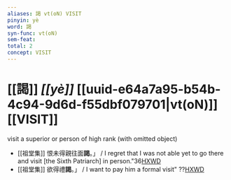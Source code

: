 ```yaml
---
aliases: 謁 vt(oN) VISIT
pinyin: yè
word: 謁
syn-func: vt(oN)
sem-feat: 
total: 2
concept: VISIT 
---
```

# [[謁]] *[[yè]]*  [[uuid-e64a7a95-b54b-4c94-9d6d-f55dbf079701|vt(oN)]] [[VISIT]]
visit a superior or person of high rank (with omitted object)
 - [[祖堂集]] 恨未得親往面**謁**。」 / I regret that I was not able yet to go there and visit [the Sixth Patriarch] in person."36[HXWD](https://hxwd.org/textview.html?location=KR6q0002_Yan_003-1102a.17)
 - [[祖堂集]] 欲得禮**謁**。」 / I want to pay him a formal visit" ??[HXWD](https://hxwd.org/textview.html?location=KR6q0002_Yan_006-2040a.44)